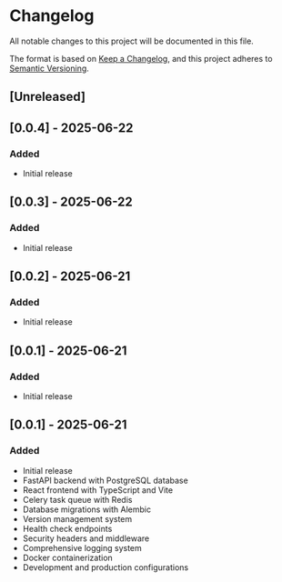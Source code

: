 # Changelog

All notable changes to this project will be documented in this file.

The format is based on [Keep a Changelog](https://keepachangelog.com/en/1.0.0/),
and this project adheres to [Semantic Versioning](https://semver.org/spec/v2.0.0.html).

## [Unreleased]





## [0.0.4] - 2025-06-22

### Added
- Initial release

## [0.0.3] - 2025-06-22

### Added
- Initial release

## [0.0.2] - 2025-06-21

### Added
- Initial release

## [0.0.1] - 2025-06-21

### Added
- Initial release

## [0.0.1] - 2025-06-21

### Added

- Initial release
- FastAPI backend with PostgreSQL database
- React frontend with TypeScript and Vite
- Celery task queue with Redis
- Database migrations with Alembic
- Version management system
- Health check endpoints
- Security headers and middleware
- Comprehensive logging system
- Docker containerization
- Development and production configurations
